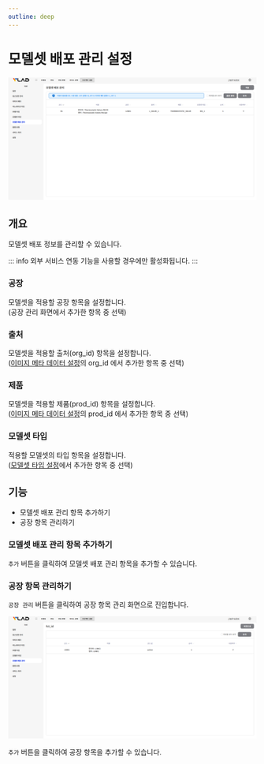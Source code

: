 ```yaml
---
outline: deep
---
```


# 모델셋 배포 관리 설정

![모델셋 배포 관리 설정](/public/ko/project/project-settings-modelset-deploy.png)


## 개요
모델셋 배포 정보를 관리할 수 있습니다.

::: info
외부 서비스 연동 기능을 사용할 경우에만 활성화됩니다.
:::

### 공장
모델셋을 적용할 공장 항목을 설정합니다.  
(공장 관리 화면에서 추가한 항목 중 선택)

### 출처
모델셋을 적용할 출처(org_id) 항목을 설정합니다.  
([이미지 메타 데이터 설정](./project-settings-image-meta)의 org_id 에서 추가한 항목 중 선택)

### 제품
모델셋을 적용할 제품(prod_id) 항목을 설정합니다.  
([이미지 메타 데이터 설정](./project-settings-image-meta)의 prod_id 에서 추가한 항목 중 선택)

### 모델셋 타입
적용할 모델셋의 타입 항목을 설정합니다.  
([모델셋 타입 설정](./project-settings-modelset-type)에서 추가한 항목 중 선택)


## 기능
- 모델셋 배포 관리 항목 추가하기
- 공장 항목 관리하기

### 모델셋 배포 관리 항목 추가하기
`추가` 버튼을 클릭하여 모델셋 배포 관리 항목을 추가할 수 있습니다.

### 공장 항목 관리하기
`공장 관리` 버튼을 클릭하여 공장 항목 관리 화면으로 진입합니다.

![공장 관리](/public/ko/project/project-settings-modelset-deploy-fct-id.png)

`추가` 버튼을 클릭하여 공장 항목을 추가할 수 있습니다.

